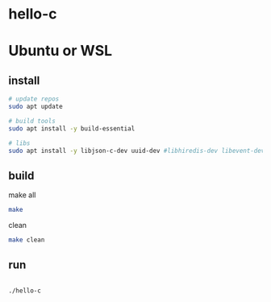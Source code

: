 # hello-c

# Ubuntu or WSL

## install

```bash
# update repos
sudo apt update

# build tools
sudo apt install -y build-essential

# libs
sudo apt install -y libjson-c-dev uuid-dev #libhiredis-dev libevent-dev
```

## build

make all

```bash
make

```

clean

```bash
make clean

```

## run

```bash

./hello-c

```
